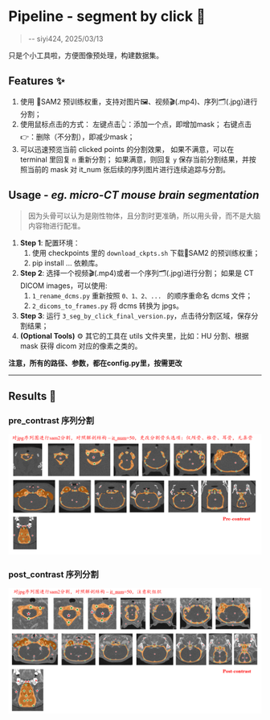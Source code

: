 # Pipeline - segment by click 🚀
> -- siyi424, 2025/03/13

只是个小工具啦，方便图像预处理，构建数据集。

## Features ✨
1. 使用 🧠SAM2 预训练权重，支持对图片🖼、视频🎬(.mp4)、序列🗂️(.jpg)进行分割；
2. 使用鼠标点击的方式：
左键点击👆：添加一个点，即增加mask；
右键点击👉：删除（不分割），即减少mask；
3. 可以迅速预览当前 clicked points 的分割效果，
如果不满意，可以在 terminal 里回复 `n` 重新分割；
如果满意，则回复 `y` 保存当前分割结果，并按照当前的 mask 对 it_num 张后续的序列图片进行连续追踪与分割。


## Usage - *eg. micro-CT mouse brain segmentation*

>因为头骨可以认为是刚性物体，且分割时更准确，所以用头骨，而不是大脑内容物进行配准。

1. **Step 1**: 配置环境：
    1. 使用 checkpoints 里的 `download_ckpts.sh` 下载🧠SAM2 的预训练权重；
    2. pip install ... 依赖库。
2. **Step 2**: 选择一个视频🎬(.mp4)或者一个序列🗂️(.jpg)进行分割；
如果是 CT DICOM images，可以使用:
    1.  `1_rename_dcms.py` 重新按照 `0、1、2、... ` 的顺序重命名 dcms 文件；
    2. `2_dicoms_to_frames.py` 将 dcms 转换为 jpgs。
3. **Step 3**: 运行 `3_seg_by_click_final_version.py`，点击待分割区域，保存分割结果；
4. **(Optional Tools)** ⚙️ 其它的工具在 utils 文件夹里，比如：HU 分割、根据 mask 获得 dicom 对应的像素之类的。

**注意，所有的路径、参数，都在config.py里，按需更改**

--- 

## Results 🏁
### pre_contrast 序列分割
![pre_contrast](./images/pre.png)

### post_contrast 序列分割
![post_contrast](./images/post.png)

